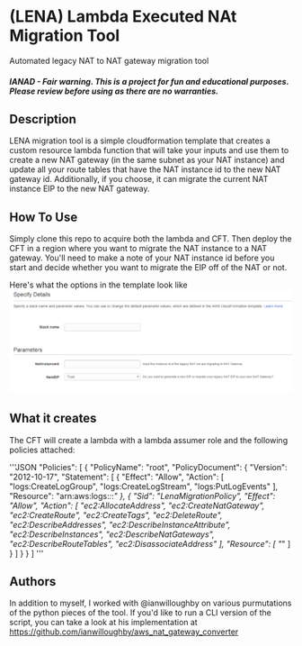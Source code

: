 # (LENA) Lambda Executed NAt Migration Tool
Automated legacy NAT to NAT gateway migration tool

##### IANAD - Fair warning.  This is a project for fun and educational purposes.  Please review before using as there are no warranties.

## Description
LENA migration tool is a simple cloudformation template that creates a custom resource lambda function that will take your inputs and use them to create a new NAT gateway (in the same subnet as your NAT instance) and update all your route tables that have the NAT instance id to the new NAT gateway id.  Additionally, if you choose, it can migrate the current NAT instance EIP to the new NAT gateway.

## How To Use
Simply clone this repo to acquire both the lambda and CFT.  Then deploy the CFT in a region where you want to migrate the NAT instance to a NAT gateway.  You'll need to make a note of your NAT instance id before you start and decide whether you want to migrate the EIP off of the NAT or not.

Here's what the options in the template look like
![lena template image](https://github.com/coingraham/lena/blob/master/cloudformationtemplate/templateimage.PNG "LENA template image")

## What it creates
The CFT will create a lambda with a lambda assumer role and the following policies attached:

'''JSON
"Policies": [
    {
        "PolicyName": "root",
        "PolicyDocument": {
            "Version": "2012-10-17",
            "Statement": [
                {
                    "Effect": "Allow",
                    "Action": [
                        "logs:CreateLogGroup",
                        "logs:CreateLogStream",
                        "logs:PutLogEvents"
                    ],
                    "Resource": "arn:aws:logs:*:*:*"
                },
                {
                    "Sid": "LenaMigrationPolicy",
                    "Effect": "Allow",
                    "Action": [
                        "ec2:AllocateAddress",
                        "ec2:CreateNatGateway",
                        "ec2:CreateRoute",
                        "ec2:CreateTags",
                        "ec2:DeleteRoute",
                        "ec2:DescribeAddresses",
                        "ec2:DescribeInstanceAttribute",
                        "ec2:DescribeInstances",
                        "ec2:DescribeNatGateways",
                        "ec2:DescribeRouteTables",
                        "ec2:DisassociateAddress"
                    ],
                    "Resource": [
                        "*"
                    ]
                }
            ]
        }
    }
]
'''

## Authors
In addition to myself, I worked with @ianwilloughby on various purmutations of the python pieces of the tool.  If you'd like to run a CLI version of the script, you can take a look at his implementation at https://github.com/ianwilloughby/aws_nat_gateway_converter